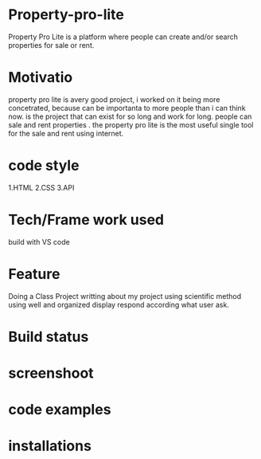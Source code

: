 # Property-pro-lite
Property Pro Lite is a platform where people can create and/or search properties for sale or rent.

# Motivatio
 property pro lite is  avery good project, i worked on it being more concetrated, because can be importanta to more people than i can think now. is the project that can exist for so long and work for long. people can sale and rent properties .
 the property pro lite is the most useful single tool for the sale and rent using internet.

 # code style
 1.HTML
 2.CSS
 3.API

 # Tech/Frame work used
 build with VS code

 # Feature
 Doing a Class Project
 writting about my project
 using scientific method
 using well and organized display
 respond according what user ask. 

 # Build status



 # screenshoot



 # code examples



 # installations


